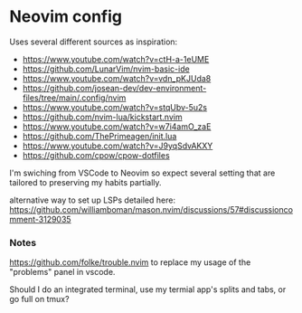 # Neovim config

Uses several different sources as inspiration:
- https://www.youtube.com/watch?v=ctH-a-1eUME
- https://github.com/LunarVim/nvim-basic-ide
- https://www.youtube.com/watch?v=vdn_pKJUda8
- https://github.com/josean-dev/dev-environment-files/tree/main/.config/nvim
- https://www.youtube.com/watch?v=stqUbv-5u2s
- https://github.com/nvim-lua/kickstart.nvim
- https://www.youtube.com/watch?v=w7i4amO_zaE
- https://github.com/ThePrimeagen/init.lua
- https://www.youtube.com/watch?v=J9yqSdvAKXY
- https://github.com/cpow/cpow-dotfiles

I'm swiching from VSCode to Neovim so expect several setting that are tailored to preserving my habits partially.


alternative way to set up LSPs detailed here: https://github.com/williamboman/mason.nvim/discussions/57#discussioncomment-3129035

### Notes

https://github.com/folke/trouble.nvim
to replace my usage of the "problems" panel in vscode.

Should I do an integrated terminal, use my termial app's splits and tabs, or go full on tmux?
